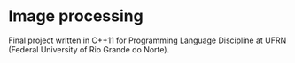 # Image processing
Final project written in C++11 for Programming Language Discipline at UFRN (Federal University of Rio Grande do Norte).
